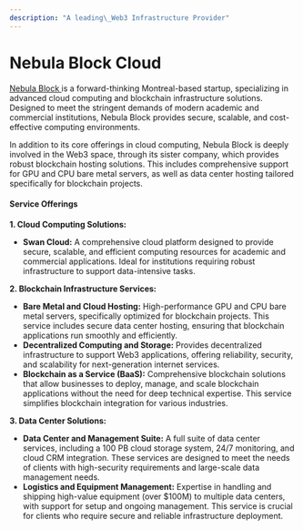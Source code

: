 ```yaml
---
description: "A leading\_Web3 Infrastructure Provider"
---
```


# Nebula Block Cloud

[Nebula Block ](https://nebulablock.com/)is a forward-thinking Montreal-based startup, specializing in advanced cloud computing and blockchain infrastructure solutions. Designed to meet the stringent demands of modern academic and commercial institutions, Nebula Block provides secure, scalable, and cost-effective computing environments.&#x20;

In addition to its core offerings in cloud computing, Nebula Block is deeply involved in the Web3 space, through its sister company, which provides robust blockchain hosting solutions. This includes comprehensive support for GPU and CPU bare metal servers, as well as data center hosting tailored specifically for blockchain projects.

#### Service Offerings

**1. Cloud Computing Solutions:**

* **Swan Cloud:** A comprehensive cloud platform designed to provide secure, scalable, and efficient computing resources for academic and commercial applications. Ideal for institutions requiring robust infrastructure to support data-intensive tasks.

**2. Blockchain Infrastructure Services:**

* **Bare Metal and Cloud Hosting:** High-performance GPU and CPU bare metal servers, specifically optimized for blockchain projects. This service includes secure data center hosting, ensuring that blockchain applications run smoothly and efficiently.
* **Decentralized Computing and Storage:** Provides decentralized infrastructure to support Web3 applications, offering reliability, security, and scalability for next-generation internet services.
* **Blockchain as a Service (BaaS):** Comprehensive blockchain solutions that allow businesses to deploy, manage, and scale blockchain applications without the need for deep technical expertise. This service simplifies blockchain integration for various industries.

**3. Data Center Solutions:**

* **Data Center and Management Suite:** A full suite of data center services, including a 100 PB cloud storage system, 24/7 monitoring, and cloud CRM integration. These services are designed to meet the needs of clients with high-security requirements and large-scale data management needs.
* **Logistics and Equipment Management:** Expertise in handling and shipping high-value equipment (over $100M) to multiple data centers, with support for setup and ongoing management. This service is crucial for clients who require secure and reliable infrastructure deployment.
